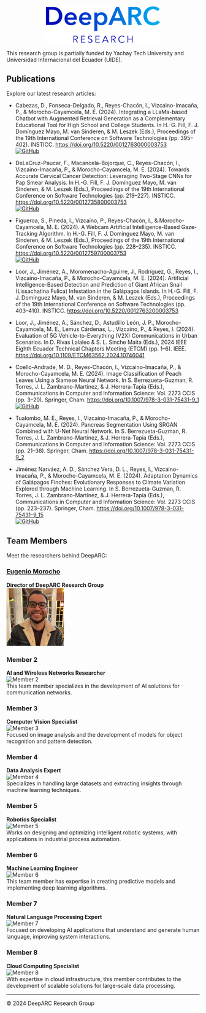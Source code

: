 <p align="center">
  <img src="images/logo.png" alt="DeepARC Logo" width="300">
</p>

This research group is partially funded by Yachay Tech University and Universidad Internacional del Ecuador (UIDE).

## Publications

Explore our latest research articles:

- Cabezas, D., Fonseca-Delgado, R., Reyes-Chacón, I., Vizcaino-Imacaña, P., & Morocho-Cayamcela, M. E. (2024). Integrating a LLaMa-based Chatbot with Augmented Retrieval Generation as a Complementary Educational Tool for High School and College Students. In H.-G. Fill, F. J. Domínguez Mayo, M. van Sinderen, & M. Leszek (Eds.), Proceedings of the 19th International Conference on Software Technologies (pp. 395–402). INSTICC. https://doi.org/10.5220/0012763000003753   
[![GitHub](https://img.shields.io/badge/Download-GitHub-blue?style=flat&logo=github)](https://github.com/Zethearc/LLAMA_2-EDUAI)

- DeLaCruz-Paucar, F., Macancela-Bojorque, C., Reyes-Chacón, I., Vizcaino-Imacaña, P., & Morocho-Cayamcela, M. E. (2024). Towards Accurate Cervical Cancer Detection: Leveraging Two-Stage CNNs for Pap Smear Analysis. In H.-G. Fill, F. J. Domínguez Mayo, M. van Sinderen, & M. Leszek (Eds.), Proceedings of the 19th International Conference on Software Technologies (pp. 219–227). INSTICC. https://doi.org/10.5220/0012735800003753  
[![GitHub](https://img.shields.io/badge/Download-GitHub-blue?style=flat&logo=github)](https://github.com/CarlosJMB/Analysis-of-Cytology-Pap-Smear-Images-Using-Two-Stage-CNNS-)  

- Figueroa, S., Pineda, I., Vizcaíno, P., Reyes-Chacón, I., & Morocho-Cayamcela, M. E. (2024). A Webcam Artificial Intelligence-Based Gaze-Tracking Algorithm. In H.-G. Fill, F. J. Domínguez Mayo, M. van Sinderen, & M. Leszek (Eds.), Proceedings of the 19th International Conference on Software Technologies (pp. 228–235). INSTICC. https://doi.org/10.5220/0012759700003753  
[![GitHub](https://img.shields.io/badge/Download-GitHub-blue?style=flat&logo=github)](https://github.com/SaulFigue/Gaze-tracking-pipeline.git)

- Loor, J., Jiménez, A., Moromenacho-Aguirre, J., Rodríguez, G., Reyes, I., Vizcaino-Imacaña, P., & Morocho-Cayamcela, M. E. (2024). Artificial Intelligence-Based Detection and Prediction of Giant African Snail (Lissachatina Fulica) Infestation in the Galápagos Islands. In H.-G. Fill, F. J. Domínguez Mayo, M. van Sinderen, & M. Leszek (Eds.), Proceedings of the 19th International Conference on Software Technologies (pp. 403–410). INSTICC. https://doi.org/10.5220/0012763200003753

- Loor, J., Jiménez, A., Sánchez, D., Astudillo León, J. P., Morocho-Cayamcela, M. E., Lemus Cárdenas, L., Vizcaino, P., & Reyes, I. (2024). Evaluation of 5G Vehicle-to-Everything (V2X) Communications in Urban Scenarios. In D. Rivas Lalaleo & S. L. Sinche Maita (Eds.), 2024 IEEE Eighth Ecuador Technical Chapters Meeting (ETCM) (pp. 1–6). IEEE. https://doi.org/10.1109/ETCM63562.2024.10746041

- Coello-Andrade, M. D., Reyes-Chacón, I., Vizcaino-Imacaña, P., & Morocho-Cayamcela, M. E. (2024). Image Classification of Peach Leaves Using a Siamese Neural Network. In S. Berrezueta-Guzman, R. Torres, J. L. Zambrano-Martinez, & J. Herrera-Tapia (Eds.), Communications in Computer and Information Science: Vol. 2273 CCIS (pp. 3–20). Springer, Cham. https://doi.org/10.1007/978-3-031-75431-9_1  
[![GitHub](https://img.shields.io/badge/Download-GitHub-blue?style=flat&logo=github)](https://github.com/Mateo-Coello/Siamese-Convolutional-Neural-Network)

- Tualombo, M. E., Reyes, I., Vizcaino-Imacaña, P., & Morocho-Cayamcela, M. E. (2024). Pancreas Segmentation Using SRGAN Combined with U-Net Neural Network. In S. Berrezueta-Guzman, R. Torres, J. L. Zambrano-Martinez, & J. Herrera-Tapia (Eds.), Communications in Computer and Information Science: Vol. 2273 CCIS (pp. 21–38). Springer, Cham. https://doi.org/10.1007/978-3-031-75431-9_2  

- Jiménez Narváez, A. D., Sánchez Vera, D. L., Reyes, I., Vizcaino-Imacaña, P., & Morocho-Cayamcela, M. E. (2024). Adaptation Dynamics of Galápagos Finches: Evolutionary Responses to Climate Variation Explored through Machine Learning. In S. Berrezueta-Guzman, R. Torres, J. L. Zambrano-Martinez, & J. Herrera-Tapia (Eds.), Communications in Computer and Information Science: Vol. 2273 CCIS (pp. 223–237). Springer, Cham. https://doi.org/10.1007/978-3-031-75431-9_15  
[![GitHub](https://img.shields.io/badge/Download-GitHub-blue?style=flat&logo=github)](https://github.com/arijimenez/Galapagos-Finches-Adaptation-Climate-Evolution-Analyzed-via-Machine-Learning)

## Team Members

Meet the researchers behind DeepARC:

### [Eugenio Morocho](https://scholar.google.com/citations?user=X2hF1ooAAAAJ&hl=en)
**Director of DeepARC Research Group**  
<img src="images/eugenio.jpg" alt="Eugenio" width="150">
### Member 2
**AI and Wireless Networks Researcher**  
![Member 2](member2.jpg)  
This team member specializes in the development of AI solutions for communication networks.

### Member 3
**Computer Vision Specialist**  
![Member 3](member3.jpg)  
Focused on image analysis and the development of models for object recognition and pattern detection.

### Member 4
**Data Analysis Expert**  
![Member 4](member4.jpg)  
Specializes in handling large datasets and extracting insights through machine learning techniques.

### Member 5
**Robotics Specialist**  
![Member 5](member5.jpg)  
Works on designing and optimizing intelligent robotic systems, with applications in industrial process automation.

### Member 6
**Machine Learning Engineer**  
![Member 6](member6.jpg)  
This team member has expertise in creating predictive models and implementing deep learning algorithms.

### Member 7
**Natural Language Processing Expert**  
![Member 7](member7.jpg)  
Focused on developing AI applications that understand and generate human language, improving system interactions.

### Member 8
**Cloud Computing Specialist**  
![Member 8](member8.jpg)  
With expertise in cloud infrastructure, this member contributes to the development of scalable solutions for large-scale data processing.

---

&copy; 2024 DeepARC Research Group
